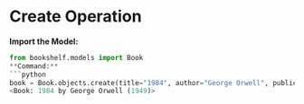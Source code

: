 # Create Operation
**Import the Model:**
```python
from bookshelf.models import Book
**Command:**
```python
book = Book.objects.create(title="1984", author="George Orwell", publication_year=1949)
<Book: 1984 by George Orwell (1949)>

